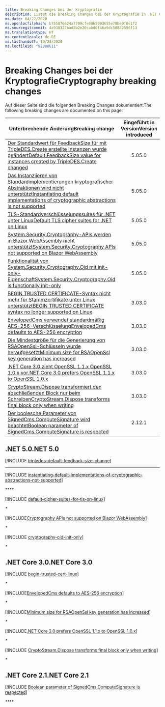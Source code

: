```yaml
---
title: Breaking Changes bei der Kryptografie
description: Listet die Breaking Changes bei der Kryptografie in .NET Core auf.
ms.date: 04/22/2020
ms.openlocfilehash: b755876624a7709cfe08b5993655e78be9f8e1f2
ms.sourcegitcommit: 4a938327bad8b2e20cabd0f46a9dc50882596f13
ms.translationtype: HT
ms.contentlocale: de-DE
ms.lasthandoff: 10/28/2020
ms.locfileid: "92888611"
---
```

# <a name="cryptography-breaking-changes"></a><span data-ttu-id="cfaaf-103">Breaking Changes bei der Kryptografie</span><span class="sxs-lookup"><span data-stu-id="cfaaf-103">Cryptography breaking changes</span></span>

<span data-ttu-id="cfaaf-104">Auf dieser Seite sind die folgenden Breaking Changes dokumentiert:</span><span class="sxs-lookup"><span data-stu-id="cfaaf-104">The following breaking changes are documented on this page:</span></span>

| <span data-ttu-id="cfaaf-105">Unterbrechende Änderung</span><span class="sxs-lookup"><span data-stu-id="cfaaf-105">Breaking change</span></span> | <span data-ttu-id="cfaaf-106">Eingeführt in Version</span><span class="sxs-lookup"><span data-stu-id="cfaaf-106">Version introduced</span></span> |
| - | :-: |
| [<span data-ttu-id="cfaaf-107">Der Standardwert für FeedbackSize für mit TripleDES.Create erstellte Instanzen wurde geändert</span><span class="sxs-lookup"><span data-stu-id="cfaaf-107">Default FeedbackSize value for instances created by TripleDES.Create changed</span></span>](#default-feedbacksize-value-for-instances-created-by-tripledescreate-changed) | <span data-ttu-id="cfaaf-108">5.0</span><span class="sxs-lookup"><span data-stu-id="cfaaf-108">5.0</span></span> |
| [<span data-ttu-id="cfaaf-109">Das Instanziieren von Standardimplementierungen kryptografischer Abstraktionen wird nicht unterstützt</span><span class="sxs-lookup"><span data-stu-id="cfaaf-109">Instantiating default implementations of cryptographic abstractions is not supported</span></span>](#instantiating-default-implementations-of-cryptographic-abstractions-is-not-supported) | <span data-ttu-id="cfaaf-110">5.0</span><span class="sxs-lookup"><span data-stu-id="cfaaf-110">5.0</span></span> |
| [<span data-ttu-id="cfaaf-111">TLS-Standardverschlüsselungssuites für .NET unter Linux</span><span class="sxs-lookup"><span data-stu-id="cfaaf-111">Default TLS cipher suites for .NET on Linux</span></span>](#default-tls-cipher-suites-for-net-on-linux) | <span data-ttu-id="cfaaf-112">5.0</span><span class="sxs-lookup"><span data-stu-id="cfaaf-112">5.0</span></span> |
| [<span data-ttu-id="cfaaf-113">System.Security.Cryptography-APIs werden in Blazor WebAssembly nicht unterstützt</span><span class="sxs-lookup"><span data-stu-id="cfaaf-113">System.Security.Cryptography APIs not supported on Blazor WebAssembly</span></span>](#systemsecuritycryptography-apis-not-supported-on-blazor-webassembly) | <span data-ttu-id="cfaaf-114">5.0</span><span class="sxs-lookup"><span data-stu-id="cfaaf-114">5.0</span></span> |
| [<span data-ttu-id="cfaaf-115">Funktionalität von System.Security.Cryptography.Oid mit init-only-Eigenschaft</span><span class="sxs-lookup"><span data-stu-id="cfaaf-115">System.Security.Cryptography.Oid is functionally init-only</span></span>](#systemsecuritycryptographyoid-is-functionally-init-only) | <span data-ttu-id="cfaaf-116">5.0</span><span class="sxs-lookup"><span data-stu-id="cfaaf-116">5.0</span></span> |
| [<span data-ttu-id="cfaaf-117">BEGIN TRUSTED CERTIFICATE-Syntax nicht mehr für Stammzertifikate unter Linux unterstützt</span><span class="sxs-lookup"><span data-stu-id="cfaaf-117">BEGIN TRUSTED CERTIFICATE syntax no longer supported on Linux</span></span>](#begin-trusted-certificate-syntax-no-longer-supported-for-root-certificates-on-linux) | <span data-ttu-id="cfaaf-118">3.0</span><span class="sxs-lookup"><span data-stu-id="cfaaf-118">3.0</span></span> |
| [<span data-ttu-id="cfaaf-119">EnvelopedCms verwendet standardmäßig AES-256-Verschlüsselung</span><span class="sxs-lookup"><span data-stu-id="cfaaf-119">EnvelopedCms defaults to AES-256 encryption</span></span>](#envelopedcms-defaults-to-aes-256-encryption) | <span data-ttu-id="cfaaf-120">3.0</span><span class="sxs-lookup"><span data-stu-id="cfaaf-120">3.0</span></span> |
| [<span data-ttu-id="cfaaf-121">Die Mindestgröße für die Generierung von RSAOpenSsl-Schlüsseln wurde heraufgesetzt</span><span class="sxs-lookup"><span data-stu-id="cfaaf-121">Minimum size for RSAOpenSsl key generation has increased</span></span>](#minimum-size-for-rsaopenssl-key-generation-has-increased) | <span data-ttu-id="cfaaf-122">3.0</span><span class="sxs-lookup"><span data-stu-id="cfaaf-122">3.0</span></span> |
| [<span data-ttu-id="cfaaf-123">.NET Core 3.0 zieht OpenSSL 1.1.x OpenSSL 1.0.x vor</span><span class="sxs-lookup"><span data-stu-id="cfaaf-123">.NET Core 3.0 prefers OpenSSL 1.1.x to OpenSSL 1.0.x</span></span>](#net-core-30-prefers-openssl-11x-to-openssl-10x) | <span data-ttu-id="cfaaf-124">3.0</span><span class="sxs-lookup"><span data-stu-id="cfaaf-124">3.0</span></span> |
| [<span data-ttu-id="cfaaf-125">CryptoStream.Dispose transformiert den abschließenden Block nur beim Schreiben</span><span class="sxs-lookup"><span data-stu-id="cfaaf-125">CryptoStream.Dispose transforms final block only when writing</span></span>](#cryptostreamdispose-transforms-final-block-only-when-writing) | <span data-ttu-id="cfaaf-126">3.0</span><span class="sxs-lookup"><span data-stu-id="cfaaf-126">3.0</span></span> |
| [<span data-ttu-id="cfaaf-127">Der boolesche Parameter von SignedCms.ComputeSignature wird beachtet</span><span class="sxs-lookup"><span data-stu-id="cfaaf-127">Boolean parameter of SignedCms.ComputeSignature is respected</span></span>](#boolean-parameter-of-signedcmscomputesignature-is-respected) | <span data-ttu-id="cfaaf-128">2.1</span><span class="sxs-lookup"><span data-stu-id="cfaaf-128">2.1</span></span> |

## <a name="net-50"></a><span data-ttu-id="cfaaf-129">.NET 5.0</span><span class="sxs-lookup"><span data-stu-id="cfaaf-129">.NET 5.0</span></span>

[!INCLUDE [tripledes-default-feedback-size-change](../../../includes/core-changes/cryptography/5.0/tripledes-default-feedback-size-change.md)]

***

[!INCLUDE [instantiating-default-implementations-of-cryptographic-abstractions-not-supported](../../../includes/core-changes/cryptography/5.0/instantiating-default-implementations-of-cryptographic-abstractions-not-supported.md)]

<span data-ttu-id="cfaaf-130">\*\*_</span><span class="sxs-lookup"><span data-stu-id="cfaaf-130">\*\*_</span></span>

[!INCLUDE [default-cipher-suites-for-tls-on-linux](../../../includes/core-changes/cryptography/5.0/default-cipher-suites-for-tls-on-linux.md)]

_*_

[!INCLUDE[Cryptography APIs not supported on Blazor WebAssembly](~/includes/core-changes/cryptography/5.0/cryptography-apis-not-supported-on-blazor-webassembly.md)]

_*_

[!INCLUDE [cryptography-oid-init-only](../../../includes/core-changes/cryptography/5.0/cryptography-oid-init-only.md)]

_*_

## <a name="net-core-30"></a><span data-ttu-id="cfaaf-131">.NET Core 3.0</span><span class="sxs-lookup"><span data-stu-id="cfaaf-131">.NET Core 3.0</span></span>

[!INCLUDE [begin-trusted-cert-linux](~/includes/core-changes/cryptography/3.0/begin-trusted-cert-linux.md)]

_*_

[!INCLUDE[EnvelopedCms defaults to AES-256 encryption](~/includes/core-changes/cryptography/3.0/envelopedcms-defaults-to-aes256.md)]

_*_

[!INCLUDE[Minimum size for RSAOpenSsl key generation has increased](~/includes/core-changes/cryptography/3.0/minimum-rsaopenssl-key-size-change.md)]

_*_

[!INCLUDE[.NET Core 3.0 prefers OpenSSL 1.1.x to OpenSSL 1.0.x](~/includes/core-changes/cryptography/3.0/net-core-3-0-prefers-openssl-1-1-x.md)]

_*_

[!INCLUDE [CryptoStream.Dispose transforms final block only when writing](~/includes/core-changes/cryptography/3.0/cryptography-cryptostream-dispose-final-block-write.md)]

_*_

## <a name="net-core-21"></a><span data-ttu-id="cfaaf-132">.NET Core 2.1</span><span class="sxs-lookup"><span data-stu-id="cfaaf-132">.NET Core 2.1</span></span>

[!INCLUDE [Boolean parameter of SignedCms.ComputeSignature is respected](~/includes/core-changes/cryptography/2.1/compute-signature-silent-parameter.md)]

<span data-ttu-id="cfaaf-133">_\*\*</span><span class="sxs-lookup"><span data-stu-id="cfaaf-133">_\*\*</span></span>
